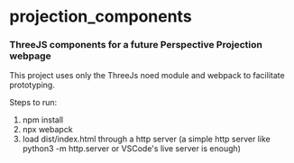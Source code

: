 # projection_components

### ThreeJS components for a future Perspective Projection webpage

This project uses only the ThreeJs noed module and webpack to facilitate prototyping.

Steps to run:

1. npm install
2. npx webapck
3. load dist/index.html through a http server (a simple http server like python3 -m http.server or VSCode's live server is enough)

